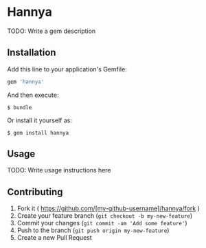 # Hannya

TODO: Write a gem description

## Installation

Add this line to your application's Gemfile:

```ruby
gem 'hannya'
```

And then execute:

    $ bundle

Or install it yourself as:

    $ gem install hannya

## Usage

TODO: Write usage instructions here

## Contributing

1. Fork it ( https://github.com/[my-github-username]/hannya/fork )
2. Create your feature branch (`git checkout -b my-new-feature`)
3. Commit your changes (`git commit -am 'Add some feature'`)
4. Push to the branch (`git push origin my-new-feature`)
5. Create a new Pull Request
